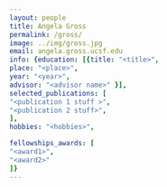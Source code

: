 ```yaml
---
layout: people
title: Angela Gross
permalink: /gross/
image: ../img/gross.jpg
email: angela.gross.ucsf.edu
info: {education: [{title: "<title>",
place: "<place>",
year: "<year>",
advisor: "<advisor name>" }],
selected_publications: [
"<publication 1 stuff >",
"<publication 2 stuff>",
],
hobbies: "<hobbies>",

fellowships_awards: [
"<award1>",
"<award2>"
]}
---
```

